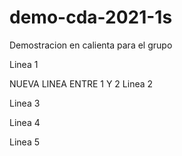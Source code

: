 # demo-cda-2021-1s
Demostracion en calienta para el grupo


Linea 1

NUEVA LINEA ENTRE 1 Y 2
Linea 2


Linea 3


Linea 4


Linea 5
